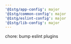 ```yaml
---
'@1stg/app-config': major
'@1stg/common-config': major
'@1stg/eslint-config': major
'@1stg/lib-config': major
---
```


chore: bump eslint plugins
